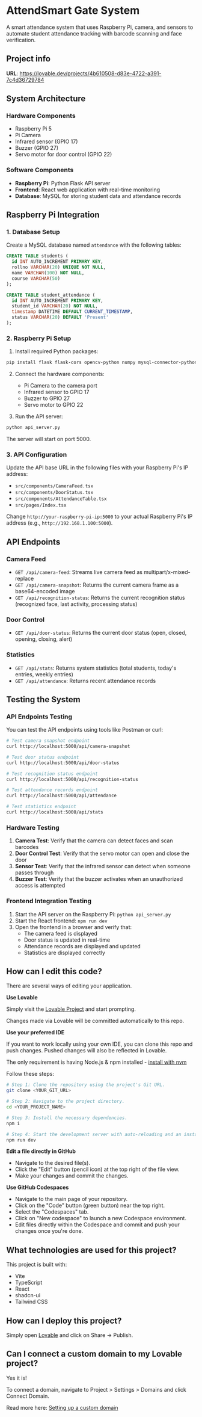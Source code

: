 # AttendSmart Gate System

A smart attendance system that uses Raspberry Pi, camera, and sensors to automate student attendance tracking with barcode scanning and face verification.

## Project info

**URL**: https://lovable.dev/projects/4b610508-d83e-4722-a391-7c4d36729784

## System Architecture

### Hardware Components

- Raspberry Pi 5
- Pi Camera
- Infrared sensor (GPIO 17)
- Buzzer (GPIO 27)
- Servo motor for door control (GPIO 22)

### Software Components

- **Raspberry Pi**: Python Flask API server
- **Frontend**: React web application with real-time monitoring
- **Database**: MySQL for storing student data and attendance records

## Raspberry Pi Integration

### 1. Database Setup

Create a MySQL database named `attendance` with the following tables:

```sql
CREATE TABLE students (
  id INT AUTO_INCREMENT PRIMARY KEY,
  rollno VARCHAR(20) UNIQUE NOT NULL,
  name VARCHAR(100) NOT NULL,
  course VARCHAR(50)
);

CREATE TABLE student_attendance (
  id INT AUTO_INCREMENT PRIMARY KEY,
  student_id VARCHAR(20) NOT NULL,
  timestamp DATETIME DEFAULT CURRENT_TIMESTAMP,
  status VARCHAR(20) DEFAULT 'Present'
);
```

### 2. Raspberry Pi Setup

1. Install required Python packages:

```bash
pip install flask flask-cors opencv-python numpy mysql-connector-python pyzbar picamera2 gpiozero
```

2. Connect the hardware components:

   - Pi Camera to the camera port
   - Infrared sensor to GPIO 17
   - Buzzer to GPIO 27
   - Servo motor to GPIO 22

3. Run the API server:

```bash
python api_server.py
```

The server will start on port 5000.

### 3. API Configuration

Update the API base URL in the following files with your Raspberry Pi's IP address:

- `src/components/CameraFeed.tsx`
- `src/components/DoorStatus.tsx`
- `src/components/AttendanceTable.tsx`
- `src/pages/Index.tsx`

Change `http://your-raspberry-pi-ip:5000` to your actual Raspberry Pi's IP address (e.g., `http://192.168.1.100:5000`).

## API Endpoints

### Camera Feed

- `GET /api/camera-feed`: Streams live camera feed as multipart/x-mixed-replace
- `GET /api/camera-snapshot`: Returns the current camera frame as a base64-encoded image
- `GET /api/recognition-status`: Returns the current recognition status (recognized face, last activity, processing status)

### Door Control

- `GET /api/door-status`: Returns the current door status (open, closed, opening, closing, alert)

### Statistics

- `GET /api/stats`: Returns system statistics (total students, today's entries, weekly entries)
- `GET /api/attendance`: Returns recent attendance records

## Testing the System

### API Endpoints Testing

You can test the API endpoints using tools like Postman or curl:

```bash
# Test camera snapshot endpoint
curl http://localhost:5000/api/camera-snapshot

# Test door status endpoint
curl http://localhost:5000/api/door-status

# Test recognition status endpoint
curl http://localhost:5000/api/recognition-status

# Test attendance records endpoint
curl http://localhost:5000/api/attendance

# Test statistics endpoint
curl http://localhost:5000/api/stats
```

### Hardware Testing

1. **Camera Test**: Verify that the camera can detect faces and scan barcodes
2. **Door Control Test**: Verify that the servo motor can open and close the door
3. **Sensor Test**: Verify that the infrared sensor can detect when someone passes through
4. **Buzzer Test**: Verify that the buzzer activates when an unauthorized access is attempted

### Frontend Integration Testing

1. Start the API server on the Raspberry Pi: `python api_server.py`
2. Start the React frontend: `npm run dev`
3. Open the frontend in a browser and verify that:
   - The camera feed is displayed
   - Door status is updated in real-time
   - Attendance records are displayed and updated
   - Statistics are displayed correctly

## How can I edit this code?

There are several ways of editing your application.

**Use Lovable**

Simply visit the [Lovable Project](https://lovable.dev/projects/4b610508-d83e-4722-a391-7c4d36729784) and start prompting.

Changes made via Lovable will be committed automatically to this repo.

**Use your preferred IDE**

If you want to work locally using your own IDE, you can clone this repo and push changes. Pushed changes will also be reflected in Lovable.

The only requirement is having Node.js & npm installed - [install with nvm](https://github.com/nvm-sh/nvm#installing-and-updating)

Follow these steps:

```sh
# Step 1: Clone the repository using the project's Git URL.
git clone <YOUR_GIT_URL>

# Step 2: Navigate to the project directory.
cd <YOUR_PROJECT_NAME>

# Step 3: Install the necessary dependencies.
npm i

# Step 4: Start the development server with auto-reloading and an instant preview.
npm run dev
```

**Edit a file directly in GitHub**

- Navigate to the desired file(s).
- Click the "Edit" button (pencil icon) at the top right of the file view.
- Make your changes and commit the changes.

**Use GitHub Codespaces**

- Navigate to the main page of your repository.
- Click on the "Code" button (green button) near the top right.
- Select the "Codespaces" tab.
- Click on "New codespace" to launch a new Codespace environment.
- Edit files directly within the Codespace and commit and push your changes once you're done.

## What technologies are used for this project?

This project is built with:

- Vite
- TypeScript
- React
- shadcn-ui
- Tailwind CSS

## How can I deploy this project?

Simply open [Lovable](https://lovable.dev/projects/4b610508-d83e-4722-a391-7c4d36729784) and click on Share -> Publish.

## Can I connect a custom domain to my Lovable project?

Yes it is!

To connect a domain, navigate to Project > Settings > Domains and click Connect Domain.

Read more here: [Setting up a custom domain](https://docs.lovable.dev/tips-tricks/custom-domain#step-by-step-guide)
